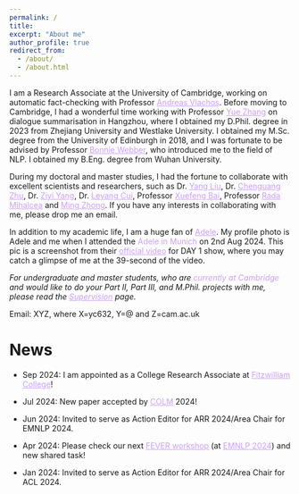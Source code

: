 ```yaml
---
permalink: /
title:
excerpt: "About me"
author_profile: true
redirect_from:
  - /about/
  - /about.html
---
```

I am a Research Associate at the University of Cambridge, working on automatic fact-checking with Professor <a href="http://andreasvlachos.github.io" style="color: rgb(203, 157, 255);">Andreas Vlachos</a>. Before moving to Cambridge, I had a wonderful time working with Professor <a href="https://frcchang.github.io/" style="color: rgb(203, 157, 255);">Yue Zhang</a> on dialogue summarisation in Hangzhou, where I obtained my D.Phil. degree in 2023 from Zhejiang University and Westlake University. I obtained my M.Sc. degree from the University of Edinburgh in 2018, and I was fortunate to be advised by Professor <a href="https://homepages.inf.ed.ac.uk/bonnie/" style="color: rgb(203, 157, 255);">Bonnie Webber</a>, who introduced me to the field of NLP. I obtained my B.Eng. degree from Wuhan University.

During my doctoral and master studies, I had the fortune to collaborate with excellent scientists and researchers, such as Dr. <a href="https://nlp-yang.github.io/" style="color: rgb(203, 157, 255);">Yang Liu</a>, Dr. <a href="https://cs.stanford.edu/~cgzhu/" style="color: rgb(203, 157, 255);">Chenguang Zhu</a>, Dr. <a href="https://ziyi-yang.github.io/" style="color: rgb(203, 157, 255);">Ziyi Yang</a>, Dr. <a href="https://nealcly.github.io/" style="color: rgb(203, 157, 255);">Leyang Cui</a>, Professor <a href="https://goodbai-nlp.github.io/" style="color: rgb(203, 157, 255);">Xuefeng Bai</a>, Professor <a href="https://web.eecs.umich.edu/~mihalcea/" style="color: rgb(203, 157, 255);">Rada Mihalcea</a> and <a href="https://maszhongming.github.io" style="color: rgb(203, 157, 255);">Ming Zhong</a>. If you have any interests in collaborating with me, please drop me an email.

In addition to my academic life, I am a huge fan of <a href="https://x.com/Adele" style="color: rgb(203, 157, 255);">Adele</a>. My profile photo is Adele and me when I attended the <span style="color: rgb(203, 157, 255);">Adele in Munich</span> on 2nd Aug 2024. This pic is a screenshot from their <a href = "https://x.com/AdeleAccess/status/1820480588497002554" style="color: rgb(203, 157, 255);">official video</a> for DAY 1 show, where you may catch a glimpse of me at the 39-second of the video.


<span style="font-style:italic">For undergraduate and master students, who are <span style="color: rgb(203, 157, 255);">currently at Cambridge</span> and would like to do your Part II, Part III, and M.Phil. projects with me, please read the <a href="https://cylnlp.github.io/supervision/" style="color: rgb(203, 157, 255);">Supervision</a> page.</span>

Email: XYZ, where X=yc632, Y=@ and Z=cam.ac.uk

News
======

* Sep 2024: I am appointed as a College Research Associate at <a href="https://www.fitz.cam.ac.uk/" style="color: rgb(203, 157, 255);">Fitzwilliam College</a>!

* Jul 2024: New paper accepted by <a href="https://colmweb.org/index.html" style="color: rgb(203, 157, 255);">COLM</a> 2024!

* Jun 2024: Invited to serve as Action Editor for ARR 2024/Area Chair for EMNLP 2024.
  
* Apr 2024: Please check our next <a href="https://fever.ai/" style="color: rgb(203, 157, 255);">FEVER workshop</a> (at <a href="https://2024.emnlp.org/" style="color: rgb(203, 157, 255);">EMNLP 2024</a>) and new shared task!

* Jan 2024: Invited to serve as Action Editor for ARR 2024/Area Chair for ACL 2024.
